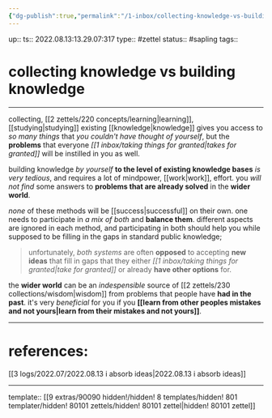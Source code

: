 ```yaml
---
{"dg-publish":true,"permalink":"/1-inbox/collecting-knowledge-vs-building-knowledge/","dgHomeLink":true,"dgPassFrontmatter":false}
---
```


up:: 
ts:: 2022.08.13:13.29.07:317
type:: #zettel
status:: #sapling 
tags:: 

# collecting knowledge vs building knowledge
---

collecting, [[2 zettels/220 concepts/learning|learning]], [[studying|studying]] existing [[knowledge|knowledge]] gives you access to *so many things* that *you couldn't have thought of yourself*, but the **problems** that everyone *[[1 inbox/taking things for granted|takes for granted]]* will be instilled in you as well.

building knowledge *by yourself* **to the level of existing knowledge bases** *is very tedious*, and requires a lot of mindpower, [[work|work]], effort. you *will not find* some answers to **problems that are already solved** in the **wider world**.

*none* of these methods will be [[success|successful]] on their own. one needs to participate in *a mix of both* and **balance them**.
	different aspects are ignored in each method, and participating in both should help you while supposed to be filling in the gaps in standard public knowledge;
>	unfortunately, *both systems* are often **opposed** to accepting **new ideas** that fill in gaps that they either *[[1 inbox/taking things for granted|take for granted]]* or already **have other options** for.

the **wider world** can be an *indespensible* source of [[2 zettels/230 collections/wisdom|wisdom]] from problems that people have **had in the past**. it's very *beneficial* for you if you **[[learn from other peoples mistakes and not yours|learn from their mistakes and not yours]]**.


---
# references:

[[3 logs/2022.07/2022.08.13 i absorb ideas|2022.08.13 i absorb ideas]]

---
template:: [[9 extras/90090 hidden!/hidden! 8 templates/hidden! 801 templater/hidden! 80101 zettels/hidden! 80101 zettel|hidden! 80101 zettel]]
